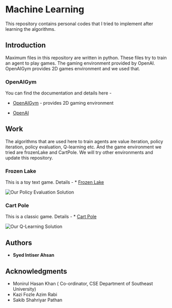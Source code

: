 # Machine Learning

This repository contains personal codes that I tried to implement after learning the algorithms. 

## Introduction

Maximum files in this repository are written in python. These files try to train an agent to play games. The gaming environment provided by OpenAI. OpenAIGym provides 2D games environment and we used that.


### OpenAIGym

You can find the documentation and details here -

* [OpenAIGym](https://github.com/openai/gym) - provides 2D gaming environment

* [OpenAI](https://openai.com/)  
 
## Work 

The algorithms that are used here to train agents are value iteration, policy iteration, policy evaluation, Q-learning etc. And the game environment we tried are frozenLake and CartPole. We will try other environments and update this repository.   


### Frozen Lake

This is a toy text game. Details -  * [Frozen Lake](https://gym.openai.com/envs/FrozenLake-v0/)

![Our Policy Evaluation Solution ]()

### Cart Pole

This is a classic game. Details -  * [Cart Pole](https://gym.openai.com/envs/FrozenLake-v0/)

![Our Q-Learning Solution ]()


## Authors

* **Syed Intiser Ahsan** 

## Acknowledgments

* Monirul Hasan Khan ( Co-ordinator, CSE Department of Southeast University) 
* Kazi Fozle Azim Rabi
* Sakib Shahriyar Pathan
